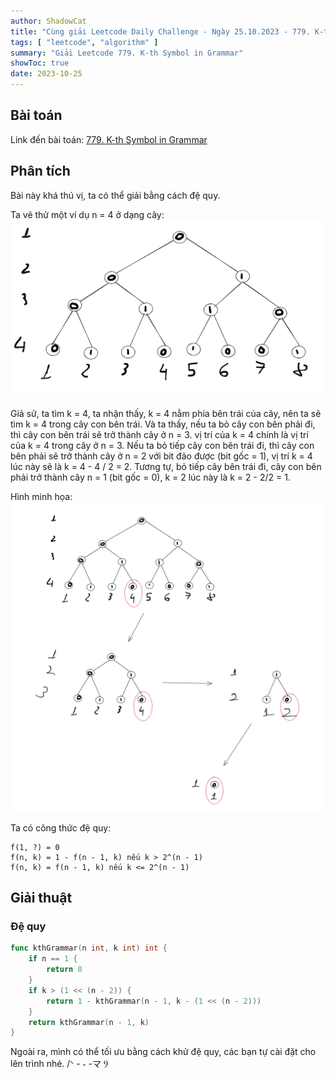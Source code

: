 ```yaml
---
author: ShadowCat
title: "Cùng giải Leetcode Daily Challenge - Ngày 25.10.2023 - 779. K-th Symbol in Grammar"
tags: [ "leetcode", "algorithm" ]
summary: "Giải Leetcode 779. K-th Symbol in Grammar"
showToc: true
date: 2023-10-25
---
```


## Bài toán

Link đến bài toán: [779. K-th Symbol in Grammar](https://leetcode.com/problems/k-th-symbol-in-grammar/)

## Phân tích

Bài này khá thú vị, ta có thể giải bằng cách đệ quy.

Ta vẽ thử một ví dụ n = 4 ở dạng cây:
![779_1.png](779_1.png)

Giả sử, ta tìm k = 4, ta nhận thấy, k = 4 nằm phía bên trái của cây, nên ta sẽ tìm k = 4 trong cây con bên trái.
Và ta thấy, nếu ta bỏ cây con bên phải đi, thì cây con bên trái sẽ trở thành cây ở n = 3. vị trí của k = 4 chính là vị trí của k = 4 trong cây ở n = 3.
Nếu ta bỏ tiếp cây con bên trái đi, thì cây con bên phải sẽ trở thành cây ở n = 2 với bit đảo được (bit gốc = 1), vị trí k = 4 lúc này sẽ là k = 4 - 4 / 2 = 2.
Tương tự, bỏ tiếp cây bên trái đi, cây con bên phải trở thành cây n = 1 (bit gốc = 0), k = 2 lúc này là k = 2 - 2/2 = 1. 

Hình minh họa:
![779_2.png](779_2.png)

Ta có công thức đệ quy:

```
f(1, ?) = 0
f(n, k) = 1 - f(n - 1, k) nếu k > 2^(n - 1)
f(n, k) = f(n - 1, k) nếu k <= 2^(n - 1)
```

## Giải thuật

### Đệ quy

```go
func kthGrammar(n int, k int) int {
    if n == 1 {
        return 0
    }
    if k > (1 << (n - 2)) {
        return 1 - kthGrammar(n - 1, k - (1 << (n - 2)))
    }
    return kthGrammar(n - 1, k)
}
```

Ngoài ra, mình có thể tối ưu bằng cách khử đệ quy, các bạn tự cài đặt cho lên trình nhé. /ᐠ - ˕ -マ Ⳋ